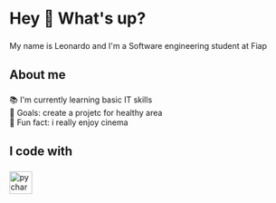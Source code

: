 <h1 align="left">Hey 👋 What's up?</h1>

###

<p align="left">My name is Leonardo and I'm a Software engineering student at Fiap</p>

###

<h2 align="left">About me</h2>

###

<p align="left">📚 I'm currently learning basic IT skills<br>🎯 Goals: create a projetc for healthy area<br>🎲 Fun fact: i really enjoy cinema</p>

###

<h2 align="left">I code with</h2>

###

<div align="left">
  <img src="https://cdn.jsdelivr.net/gh/devicons/devicon/icons/pycharm/pycharm-original.svg" height="40" alt="pycharm logo"  />
</div>

###
